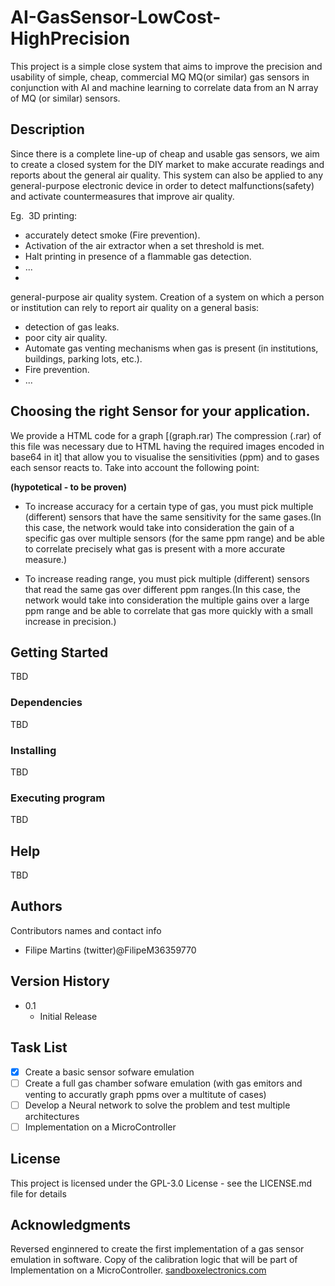 
# AI-GasSensor-LowCost-HighPrecision

This project is a simple close system that aims to improve the precision and usability of simple, cheap, commercial MQ MQ(or similar) gas sensors in conjunction with AI and machine learning to correlate data from an N array of MQ (or similar) sensors.

## Description

Since there is a complete line-up of cheap and usable gas sensors, we aim to create a closed system for the DIY market to make accurate readings and reports about the general air quality.
This system can also be applied to any general-purpose electronic device in order to detect malfunctions(safety) and activate countermeasures that improve air quality.

Eg. 
3D printing:
- accurately detect smoke (Fire prevention).
- Activation of the air extractor when a set threshold is met.
- Halt printing in presence of a flammable gas detection.
- ...
- 
general-purpose air quality system. Creation of a system on which a person or institution can rely to report air quality on a general basis:
- detection of gas leaks.
- poor city air quality.
- Automate gas venting mechanisms when gas is present (in institutions, buildings, parking lots, etc.).
- Fire prevention.
- ...

## Choosing the right Sensor for your application.

We provide a HTML code for a graph [(graph.rar) The compression (.rar) of this file was necessary due to HTML having the required images encoded in base64 in it] that allow you to visualise the sensitivities (ppm) and to gases each sensor reacts to. Take into account the following point:

**(hypotetical - to be proven)** 
- To increase accuracy for a certain type of gas, you must pick multiple (different) sensors that have the same sensitivity for the same gases.(In this case, the network would take into consideration the gain of a specific gas over multiple sensors (for the same ppm range) and be able to correlate precisely what gas is present with a more accurate measure.)

- To increase reading range, you must pick multiple (different) sensors that read the same gas over different ppm ranges.(In this case, the network would take into consideration the multiple gains over a large ppm range and be able to correlate that gas more quickly with a small increase in precision.)


## Getting Started

TBD

### Dependencies

TBD

### Installing

TBD

### Executing program

TBD

## Help

TBD

## Authors

Contributors names and contact info

- Filipe Martins (twitter)@FilipeM36359770

## Version History

* 0.1
    * Initial Release

## Task List

- [x] Create a basic sensor sofware emulation
- [ ] Create a full gas chamber sofware emulation (with gas emitors and venting to accuratly graph ppms over a multitute of cases)
- [ ] Develop a Neural network to solve the problem and test multiple architectures
- [ ] Implementation on a MicroController

## License

This project is licensed under the GPL-3.0 License - see the LICENSE.md file for details

## Acknowledgments

Reversed enginnered to create the first implementation of a gas sensor emulation in software. Copy of the calibration logic that will be part of Implementation on a MicroController.
[sandboxelectronics.com](https://sandboxelectronics.com/?p=165)
